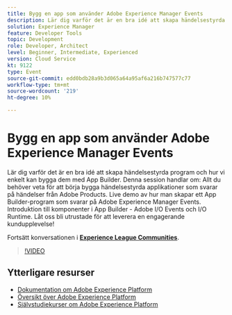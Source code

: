 ```yaml
---
title: Bygg en app som använder Adobe Experience Manager Events
description: Lär dig varför det är en bra idé att skapa händelsestyrda program och hur vi enkelt kan bygga dem med App Builder. Den här sessionen handlar om allt du behöver veta för att börja skapa händelsestyrda program som svarar på händelser från Adobe Products. Live demo av hur man skapar ett App Builder-program som svarar på Adobe Experience Manager Events. Introduktion till komponenter i App Builder - Adobe I/O Events och I/O Runtime. Låt oss bli utrustade för att leverera en engagerande kundupplevelse!
solution: Experience Manager
feature: Developer Tools
topic: Development
role: Developer, Architect
level: Beginner, Intermediate, Experienced
version: Cloud Service
kt: 9122
type: Event
source-git-commit: edd0bdb28a9b3d065a64a95af6a216b747577c77
workflow-type: tm+mt
source-wordcount: '219'
ht-degree: 10%

---
```


# Bygg en app som använder Adobe Experience Manager Events

Lär dig varför det är en bra idé att skapa händelsestyrda program och hur vi enkelt kan bygga dem med App Builder. Denna session handlar om: Allt du behöver veta för att börja bygga händelsestyrda applikationer som svarar på händelser från Adobe Products. Live demo av hur man skapar ett App Builder-program som svarar på Adobe Experience Manager Events. Introduktion till komponenter i App Builder - Adobe I/O Events och I/O Runtime. Låt oss bli utrustade för att leverera en engagerande kundupplevelse!

Fortsätt konversationen i **[Experience League Communities](https://adobe.ly/3ipjs8p)**.

>[!VIDEO](https://video.tv.adobe.com/v/337566/?quality=12&learn=on&hidetitle=true)

## Ytterligare resurser

- [Dokumentation om Adobe Experience Platform](https://experienceleague.adobe.com/docs/experience-platform.html)
- [Översikt över Adobe Experience Platform](https://experienceleague.adobe.com/docs/experience-platform/landing/home.html)
- [Självstudiekurser om Adobe Experience Platform](https://experienceleague.adobe.com/docs/platform-learn/tutorials/overview.html?lang=sv)